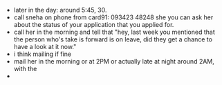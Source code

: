 - later in the day: around 5:45, 30.
- call sneha on phone from card91: 093423 48248
  she you can ask her about the status of your application that you applied for.
- call her in the morning and tell that "hey, last week you mentioned that the person who's take is forward is on leave, 
  did they get a chance to have a look at it now."
- i think mailing if fine
- mail her in the morning or at 2PM or actually late at night around 2AM, with the
-